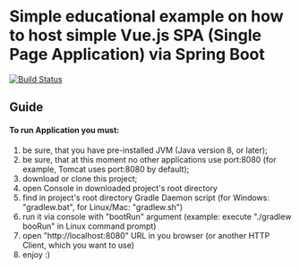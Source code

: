 # Simple educational example on how to host simple Vue.js SPA (Single Page Application) via Spring Boot

[![Build Status](https://travis-ci.org/alex323glo/RESTful-with-Vue.js.svg?branch=master)](https://travis-ci.org/alex323glo/RESTful-with-Vue.js)

## Guide

#### To run Application you must:

1. be sure, that you have pre-installed JVM (Java version 8, or later);
2. be sure, that at this moment no other applications use port:8080 (for example, Tomcat uses port:8080 by default);
3. download or clone this project;
4. open Console in downloaded project's root directory
5. find in project's root directory Gradle Daemon script (for Windows: "gradlew.bat", for Linux/Mac: "gradlew.sh")
6. run it via console with "bootRun" argument (example: execute "./gradlew booRun" in Linux command prompt)
7. open "http://localhost:8080" URL in you browser (or another HTTP Client, which you want to use)
8. enjoy :)
